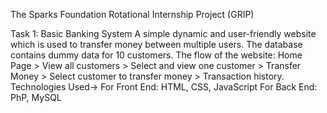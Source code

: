 The Sparks Foundation Rotational Internship Project (GRIP)

Task 1: Basic Banking System
A simple dynamic and user-friendly website which is used to transfer money between multiple users.
The database contains dummy data for 10 customers. 
The flow of the website: Home Page > View all customers > Select and view one customer > Transfer Money > Select customer to transfer money > Transaction history.
Technologies Used-> 
For Front End: HTML, CSS, JavaScript
For Back End: PhP, MySQL
